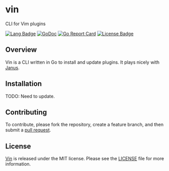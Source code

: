 # vin

CLI for Vim plugins

[![Lang Badge][lang]][Vin]
[![GoDoc][godoc badge]][godoc link]
[![Go Report Card][report badge]][report card]
[![License Badge][license badge]][LICENSE]

## Overview

Vin is a CLI written in Go to install and update plugins. It plays
nicely with [Janus][].

## Installation

TODO: Need to update.

## Contributing

To contribute, please fork the repository, create a feature branch, and then
submit a [pull request][].


## License

[Vin][] is released under the MIT license. Please see the [LICENSE][]
file for more information.

[godoc badge]: https://godoc.org/github.com/vimstuff/vin?status.svg
[godoc link]: https://godoc.org/github.com/vimstuff/vin
[Janus]: https://github.com/carlhuda/janus
[lang]: https://img.shields.io/github/languages/top/vimstuff/vin.svg
[LICENSE]: https://github.com/vimstuff/vin/blob/master/LICENSE
[license badge]: https://img.shields.io/badge/license-MIT-blue.svg
[pull request]: https://help.github.com/articles/using-pull-requests
[report badge]: https://goreportcard.com/badge/github.com/vimstuff/vin
[report card]: https://goreportcard.com/report/github.com/vimstuff/vin
[Vin]: https://github.com/vimstuff/vin
